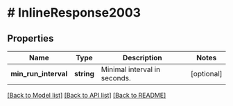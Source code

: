 # # InlineResponse2003

## Properties

Name | Type | Description | Notes
------------ | ------------- | ------------- | -------------
**min_run_interval** | **string** | Minimal interval in seconds. | [optional]

[[Back to Model list]](../../README.md#models) [[Back to API list]](../../README.md#endpoints) [[Back to README]](../../README.md)
